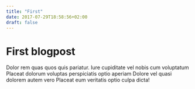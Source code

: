 ```yaml
---
title: "First"
date: 2017-07-29T18:58:56+02:00
draft: false
---
```


# First blogpost

Dolor rem quas quos quis pariatur. Iure cupiditate vel nobis cum voluptatum Placeat dolorum voluptas perspiciatis optio aperiam Dolore vel quasi dolorem autem vero Placeat eum veritatis optio culpa dicta!
